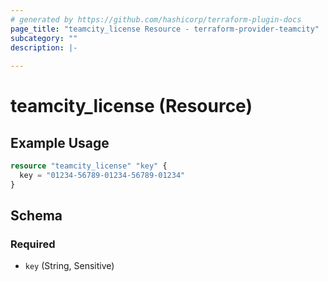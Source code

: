 ```yaml
---
# generated by https://github.com/hashicorp/terraform-plugin-docs
page_title: "teamcity_license Resource - terraform-provider-teamcity"
subcategory: ""
description: |-
  
---
```


# teamcity_license (Resource)

## Example Usage

```terraform
resource "teamcity_license" "key" {
  key = "01234-56789-01234-56789-01234"
}
```

## Schema

### Required

- `key` (String, Sensitive)
